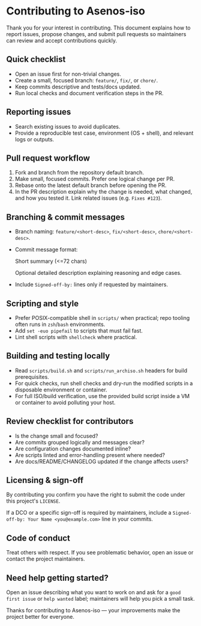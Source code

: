 # Contributing to Asenos-iso

Thank you for your interest in contributing. This document explains how to report issues, propose changes, and submit pull requests so maintainers can review and accept contributions quickly.

## Quick checklist
- Open an issue first for non-trivial changes.
- Create a small, focused branch: `feature/`, `fix/`, or `chore/`.
- Keep commits descriptive and tests/docs updated.
- Run local checks and document verification steps in the PR.

## Reporting issues
- Search existing issues to avoid duplicates.
- Provide a reproducible test case, environment (OS + shell), and relevant logs or outputs.

## Pull request workflow
1. Fork and branch from the repository default branch.
2. Make small, focused commits. Prefer one logical change per PR.
3. Rebase onto the latest default branch before opening the PR.
4. In the PR description explain why the change is needed, what changed, and how you tested it. Link related issues (e.g. `Fixes #123`).

## Branching & commit messages
- Branch naming: `feature/<short-desc>`, `fix/<short-desc>`, `chore/<short-desc>`.
- Commit message format:

  Short summary (<=72 chars)

  Optional detailed description explaining reasoning and edge cases.

- Include `Signed-off-by:` lines only if requested by maintainers.

## Scripting and style
- Prefer POSIX-compatible shell in `scripts/` when practical; repo tooling often runs in `zsh`/`bash` environments.
- Add `set -euo pipefail` to scripts that must fail fast.
- Lint shell scripts with `shellcheck` where practical.

## Building and testing locally
- Read `scripts/build.sh` and `scripts/run_archiso.sh` headers for build prerequisites.
- For quick checks, run shell checks and dry-run the modified scripts in a disposable environment or container.
- For full ISO/build verification, use the provided build script inside a VM or container to avoid polluting your host.

## Review checklist for contributors
- Is the change small and focused?
- Are commits grouped logically and messages clear?
- Are configuration changes documented inline?
- Are scripts linted and error-handling present where needed?
- Are docs/README/CHANGELOG updated if the change affects users?

## Licensing & sign-off
By contributing you confirm you have the right to submit the code under this project's `LICENSE`.

If a DCO or a specific sign-off is required by maintainers, include a `Signed-off-by: Your Name <you@example.com>` line in your commits.

## Code of conduct
Treat others with respect. If you see problematic behavior, open an issue or contact the project maintainers.

## Need help getting started?
Open an issue describing what you want to work on and ask for a `good first issue` or `help wanted` label; maintainers will help you pick a small task.

Thanks for contributing to Asenos-iso — your improvements make the project better for everyone.
